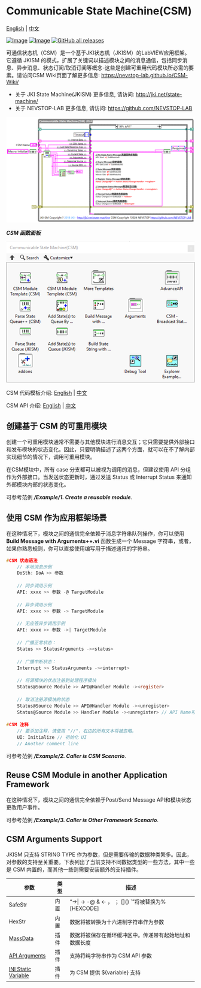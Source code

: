 # Communicable State Machine(CSM)

[English](./README.md) | [中文](./README(zh-cn).md)

[![Image](https://www.vipm.io/package/nevstop_lib_communicable_state_machine/badge.svg?metric=installs)](https://www.vipm.io/package/nevstop_lib_communicable_state_machine/)
[![Image](https://www.vipm.io/package/nevstop_lib_communicable_state_machine/badge.svg?metric=stars)](https://www.vipm.io/package/nevstop_lib_communicable_state_machine/)
[![GitHub all releases](https://img.shields.io/github/downloads/NEVSTOP-LAB/Communicable-State-Machine/total)](https://github.com/NEVSTOP-LAB/Communicable-State-Machine/releases)

可通信状态机（CSM）是一个基于JKI状态机（JKISM）的LabVIEW应用框架。它遵循 JKISM 的模式，扩展了关键词以描述模块之间的消息通信，包括同步消息、异步消息、状态订阅/取消订阅等概念-这些是创建可重用代码模块所必需的要素。请访问CSM Wiki页面了解更多信息: <https://nevstop-lab.github.io/CSM-Wiki/>

- 关于 JKI State Machine(JKISM) 更多信息, 请访问: <http://jki.net/state-machine/>
- 关于 NEVSTOP-LAB 更多信息, 请访问: <https://github.com/NEVSTOP-LAB>

![image](.doc/_img/csm-intro.png)

_**CSM 函数面板**_

![image](.doc/_img/CSM%20Palette.png)

CSM 代码模板介绍:
[English](src/help/NEVSTOP/Communicable%20State%20Machine(CSM)/Template%20Description(EN).md) | [中文](src/help/NEVSTOP/Communicable%20State%20Machine(CSM)/Template%20Description(zh-cn).md)

CSM API 介绍:
[English](src/help/NEVSTOP/Communicable%20State%20Machine(CSM)/VI%20Description(EN).md) | [中文](src/help/NEVSTOP/Communicable%20State%20Machine(CSM)/VI%20Description(zh-cn).md)

## 创建基于 CSM 的可重用模块

创建一个可重用模块通常不需要与其他模块进行消息交互；它只需要提供外部接口和发布模块的状态变化。因此，只要明确描述了这两个方面，就可以在不了解内部实现细节的情况下，调用可重用模块。

 在CSM模块中，所有 case 分支都可以被视为调用的消息，但建议使用 API 分组作为外部接口。当发送状态更新时，通过发送 Status 或 Interrupt Status 来通知外部模块内部的状态变化。

可参考范例 _**/Example/1. Create a reusable module**_.

## 使用 CSM 作为应用框架场景

在这种情况下，模块之间的通信完全依赖于消息字符串队列操作，你可以使用 **Build Message with Arguments++.vi** 函数生成一个 Message 字符串，或者，如果你熟悉规则，你可以直接使用编写用于描述通讯的字符串。

``` c
#CSM 状态语法
    // 本地消息示例
    DoSth: DoA >> 参数

    // 同步调用示例
    API: xxxx >> 参数 -@ TargetModule

    // 异步调用示例
    API: xxxx >> 参数 -> TargetModule

    // 无应答异步调用示例
    API: xxxx >> 参数 ->| TargetModule

    // 广播正常状态：
    Status >> StatusArguments -><status>

    // 广播中断状态：
    Interrupt >> StatusArguments -><interrupt>

    // 将源模块的状态注册到处理程序模块
    Status@Source Module >> API@Handler Module -><register>

    // 取消注册源模块的状态
    Status@Source Module >> API@Handler Module -><unregister>
    Status@Source Module >> Handler Module -><unregister> // API Name可以缺省

#CSM 注释
    // 要添加注释，请使用 "//"，右边的所有文本将被忽略。
    UI: Initialize // 初始化 UI
    // Another comment line

```

可参考范例 _**/Example/2. Caller is CSM Scenario**_.

## Reuse CSM Module in another Application Framework

在这种情况下，模块之间的通信完全依赖于Post/Send Message API和模块状态更改用户事件。

可参考范例 _**/Example/3. Caller is Other Framework Scenario**_.

## CSM Arguments Support

JKISM 只支持 STRING TYPE 作为参数，但是需要传输的数据种类繁多。因此，对参数的支持至关重要。下表列出了当前支持不同数据类型的一些方法，其中一些是 CSM 内置的，而其他一些则需要安装额外的支持插件。

| 参数 | 类型 | 描述 |
|---|---|---|
| SafeStr | 内置 | “->\| -> -@ & <- ， ； []{} `”将被替换为%[HEXCODE] |
| HexStr | 内置 | 数据将被转换为十六进制字符串作为参数 |
|[MassData](https：//github.com/NEVSTOP-LAB/CSM-MassData-Parameter-Support) |插件|数据将被保存在循环缓冲区中。传递带有起始地址和数据长度|
|[API Arguments](https：//github.com/NEVSTOP-LAB/CSM-API-String-Arugments-Support) |插件|支持将纯字符串作为 CSM API 参数|
|[INI Static Variable](https：//github.com/NEVSTOP-LAB/CSM-INI-Static-Variable-Support)|插件|为 CSM 提供 ${variable} 支持|
